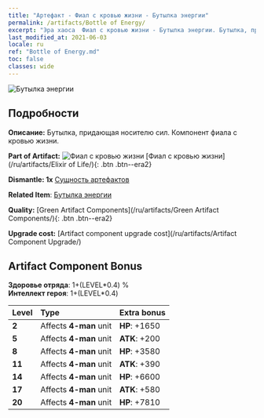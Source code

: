 ```yaml
---
title: "Артефакт - Фиал с кровью жизни - Бутылка энергии"
permalink: /artifacts/Bottle of Energy/
excerpt: "Эра хаоса  Фиал с кровью жизни - Бутылка энергии. Бутылка, придающая носителю сил. Компонент фиала с кровью жизни."
last_modified_at: 2021-06-03
locale: ru
ref: "Bottle of Energy.md"
toc: false
classes: wide
---
```


 ![Бутылка энергии](/images/t/artifact_40113.png)



## Подробности

 **Описание:** Бутылка, придающая носителю сил. Компонент фиала с кровью жизни.

 **Part of Artifact:** ![Фиал с кровью жизни](/images/t/icon_artifact_11.png) [Фиал с кровью жизни](/ru/artifacts/Elixir of Life/){: .btn .btn--era2}

 **Dismantle: 1x** [Сущность артефактов](/ItemsRU/con_905/)

 **Related Item**: [Бутылка энергии](/ItemsRU/art_108/)

 **Quality:** [Green Artifact Components](/ru/artifacts/Green Artifact Components/){: .btn .btn--era2}

 **Upgrade cost:** [Artifact component upgrade cost](/ru/artifacts/Artifact Component Upgrade/)

## Artifact Component Bonus

  **Здоровье отряда**: 1+(LEVEL\*0.4) %<br/>**Интеллект героя**: 1+(LEVEL\*0.4)

  |  Level  | Type |    Extra bonus  | 
  |:--------|:-----|:----------------| 
  | **2** | Affects **4-man** unit | **HP**: +1650 | 
  | **5** | Affects **4-man** unit | **ATK**: +200 | 
  | **8** | Affects **4-man** unit | **HP**: +3580 | 
  | **11** | Affects **4-man** unit | **ATK**: +390 | 
  | **14** | Affects **4-man** unit | **HP**: +6600 | 
  | **17** | Affects **4-man** unit | **ATK**: +580 | 
  | **20** | Affects **4-man** unit | **HP**: +7810 | 
